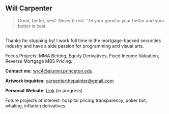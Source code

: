 ## Will Carpenter

>Good, better, best. Never it rest. 'Til your good is your better and your better is best.
##

Thanks for stopping by! I work full time in the mortgage-backed securities industry and have a side passion for programming and visual arts.  

Focus Projects: MMA Betting, Equity Derivatives, Fixed Income Valuation, Reverse Mortgage MBS Pricing.

**Contact me**:         wrc4@alumni.princeton.edu

**Artwork inquiries**: carpenterthepainter@gmail.com

**Personal Website**: [Link](https://wrcarpenter.github.io/wcarpenter.github.io/)   (in progress)

Future projects of interest: hospital pricing transparency, poker bot, whaling, inflation derivatives. 

<!--
**wrcarpenter/wrcarpenter** is a ✨ _special_ ✨ repository because its `README.md` (this file) appears on your GitHub profile.

Here are some ideas to get you started:

- 🔭 I’m currently working on ...
- 🌱 I’m currently learning ...
- 👯 I’m looking to collaborate on ...
- 🤔 I’m looking for help with ...
- 💬 Ask me about ...
- 📫 How to reach me: ...
- 😄 Pronouns: ...
- ⚡ Fun fact: ...
-->
